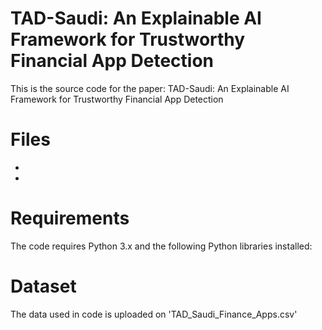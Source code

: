 # TAD-Saudi: An Explainable AI Framework for Trustworthy Financial App Detection
This is the source code for the paper: TAD-Saudi: An Explainable AI Framework for Trustworthy Financial App Detection

# Files
- 
- 

# Requirements
The code requires Python 3.x and the following Python libraries installed:


# Dataset
The data used in code is uploaded on 'TAD_Saudi_Finance_Apps.csv'
